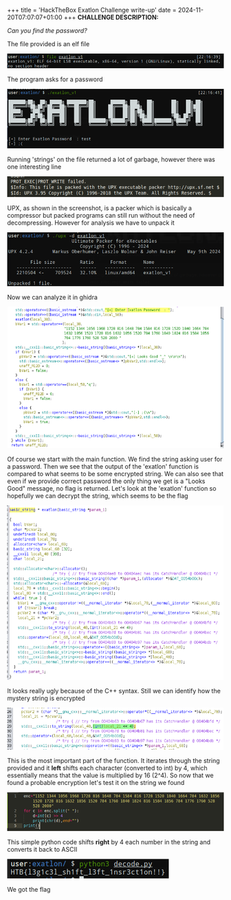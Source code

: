 +++
title = 'HackTheBox Exatlon Challenge write-up'
date = 2024-11-20T07:07:07+01:00
+++
**CHALLENGE DESCRIPTION:**

*Can you find the password?*

The file provided is an elf file

![alt](images/img1.png)

The program asks for a password

![alt](images/img2.png)

Running 'strings' on the file returned a lot of garbage, however there was one interesting line

![alt](images/img3.png)

UPX, as shown in the screenshot, is a packer which is basically a compressor but packed programs can still run without the need of decompressing. However for analysis we have to unpack it

![alt](images/img4.png)

Now we can analyze it in ghidra

![alt](images/img5.png)

Of course we start with the main function. We find the string asking user for a password. Then we see that the output of the 'exatlon' function is compared to what seems to be some encrypted string. We can also see that even if we provide correct password the only thing we get is a "Looks Good" message, no flag is returned. Let's look at the 'exatlon' function so hopefully we can decrypt the string, which seems to be the flag

![alt](images/img6.png)

It looks really ugly because of the C++ syntax. Still we can identify how the mystery string is encrypted

![alt](images/img7.png)

This is the most important part of the function. It iterates through the string provided and it **left** shifts each character (converted to int) by 4, which essentially means that the value is multiplied by 16 (2^4). So now that we found a probable encryption let's test it on the string we found

![alt](images/img8.png)

This simple python code shifts **right** by 4 each number in the string and converts it back to ASCII

![alt](images/img9.png)

We got the flag